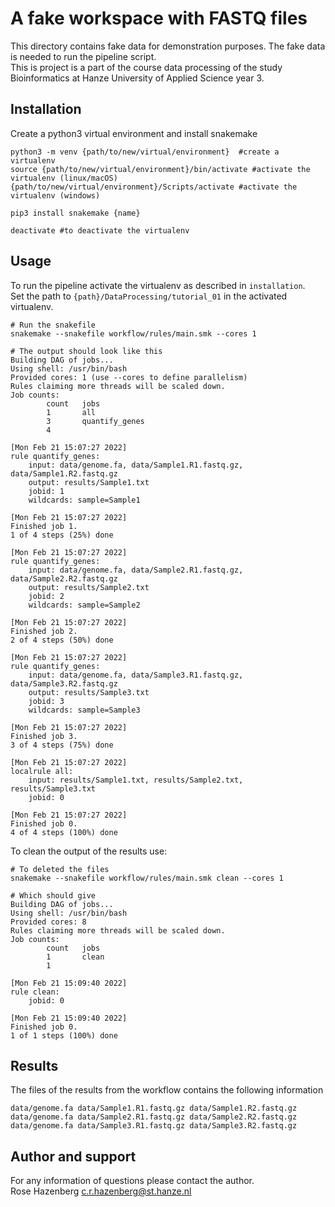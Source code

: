 # A fake workspace with FASTQ files

This directory contains fake data for demonstration purposes. The fake data is needed to run the pipeline script.  
This is project is a part of the course data processing of the study Bioinformatics at Hanze University of Applied Science year 3.

## Installation

Create a python3 virtual environment and install snakemake
```
python3 -m venv {path/to/new/virtual/environment}  #create a virtualenv
source {path/to/new/virtual/environment}/bin/activate #activate the virtualenv (linux/macOS)
{path/to/new/virtual/environment}/Scripts/activate #activate the virtualenv (windows)

pip3 install snakemake {name} 

deactivate #to deactivate the virtualenv
```

## Usage

To run the pipeline activate the virtualenv as described in `installation`.  
Set the path to `{path}/DataProcessing/tutorial_01` in the activated virtualenv.

```
# Run the snakefile
snakemake --snakefile workflow/rules/main.smk --cores 1
```

```
# The output should look like this
Building DAG of jobs...
Using shell: /usr/bin/bash
Provided cores: 1 (use --cores to define parallelism)
Rules claiming more threads will be scaled down.
Job counts:
        count   jobs
        1       all
        3       quantify_genes
        4

[Mon Feb 21 15:07:27 2022]
rule quantify_genes:
    input: data/genome.fa, data/Sample1.R1.fastq.gz, data/Sample1.R2.fastq.gz
    output: results/Sample1.txt
    jobid: 1
    wildcards: sample=Sample1

[Mon Feb 21 15:07:27 2022]
Finished job 1.
1 of 4 steps (25%) done

[Mon Feb 21 15:07:27 2022]
rule quantify_genes:
    input: data/genome.fa, data/Sample2.R1.fastq.gz, data/Sample2.R2.fastq.gz
    output: results/Sample2.txt
    jobid: 2
    wildcards: sample=Sample2

[Mon Feb 21 15:07:27 2022]
Finished job 2.
2 of 4 steps (50%) done

[Mon Feb 21 15:07:27 2022]
rule quantify_genes:
    input: data/genome.fa, data/Sample3.R1.fastq.gz, data/Sample3.R2.fastq.gz
    output: results/Sample3.txt
    jobid: 3
    wildcards: sample=Sample3

[Mon Feb 21 15:07:27 2022]
Finished job 3.
3 of 4 steps (75%) done

[Mon Feb 21 15:07:27 2022]
localrule all:
    input: results/Sample1.txt, results/Sample2.txt, results/Sample3.txt
    jobid: 0

[Mon Feb 21 15:07:27 2022]
Finished job 0.
4 of 4 steps (100%) done
```

To clean the output of the results use:

```
# To deleted the files
snakemake --snakefile workflow/rules/main.smk clean --cores 1

# Which should give
Building DAG of jobs...
Using shell: /usr/bin/bash
Provided cores: 8
Rules claiming more threads will be scaled down.
Job counts:
        count   jobs
        1       clean
        1

[Mon Feb 21 15:09:40 2022]
rule clean:
    jobid: 0

[Mon Feb 21 15:09:40 2022]
Finished job 0.
1 of 1 steps (100%) done
```

## Results

The files of the results from the workflow contains the following information

```
data/genome.fa data/Sample1.R1.fastq.gz data/Sample1.R2.fastq.gz
data/genome.fa data/Sample2.R1.fastq.gz data/Sample2.R2.fastq.gz
data/genome.fa data/Sample3.R1.fastq.gz data/Sample3.R2.fastq.gz
```

## Author and support
For any information of questions please contact the author.  
Rose Hazenberg c.r.hazenberg@st.hanze.nl
